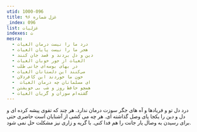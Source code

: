 ```yaml
---
utid: 1000-096
title: غزل شماره ۹۶
_index: 096
list: غزلیات
indexes: ث
mesra:
  - درد ما را نیست درمان الغیاث
  - هجر ما را نیست پایان الغیاث
  - دین و دل بردند و قصد جان کنند
  - الغیاث از جور خوبان الغیاث
  - در بهای بوسه‌ای جانی طلب
  - می‌کنند این دلستانان الغیاث
  - خون ما خوردند این کافردلان
  - ‌ ای مسلمانان چه درمان الغیاث
  - همچو حافظ روز و شب بی خویشتن
  - گشته‌ام سوزان و گریان الغیاث
---
```

درد دل تو و فریادها و آه های جگر سوزت درمان ندارد. هر چند که تقوی پیشه کرده ای و دل و دین را یکجا پای وصل گذاشته ای. هر چه می کشی از آشنایان است حاضری حتی برای رسیدن به وصال یار جانت را هم فدا کنی. با گریه و زاری نیز مشکلت حل نمی شود.
